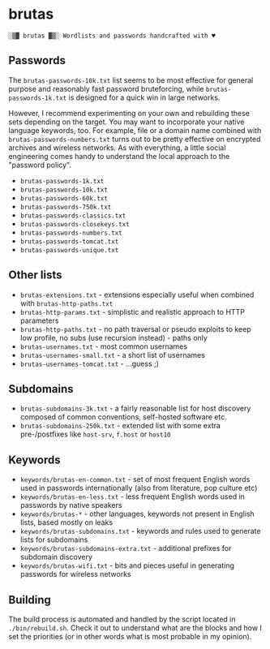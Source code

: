 # brutas

    ░▒▓ brutas ▓▒░ Wordlists and passwords handcrafted with ♥

## Passwords

The `brutas-passwords-10k.txt` list seems to be most effective for general purpose and reasonably fast password bruteforcing, while `brutas-passwords-1k.txt` is designed for a quick win in large networks.

However, I recommend experimenting on your own and rebuilding these sets depending on the target. You may want to incorporate your native language keywords, too. For example, file or a domain name combined with `brutas-passwords-numbers.txt` turns out to be pretty effective on encrypted archives and wireless networks. As with everything, a little social engineering comes handy to understand the local approach to the "password policy".

* `brutas-passwords-1k.txt`
* `brutas-passwords-10k.txt`
* `brutas-passwords-60k.txt`
* `brutas-passwords-750k.txt`
* `brutas-passwords-classics.txt`
* `brutas-passwords-closekeys.txt`
* `brutas-passwords-numbers.txt`
* `brutas-passwords-tomcat.txt`
* `brutas-passwords-unique.txt`

## Other lists

* `brutas-extensions.txt` - extensions especially useful when combined with `brutas-http-paths.txt`
* `brutas-http-params.txt` - simplistic and realistic approach to HTTP parameters
* `brutas-http-paths.txt` - no path traversal or pseudo exploits to keep low profile, no subs (use recursion instead) - paths only
* `brutas-usernames.txt` - most common usernames
* `brutas-usernames-small.txt` - a short list of usernames
* `brutas-usernames-tomcat.txt` - ...guess ;)

## Subdomains

* `brutas-subdomains-3k.txt` - a fairly reasonable list for host discovery composed of common conventions, self-hosted software etc.
* `brutas-subdomains-250k.txt` - extended list with some extra pre-/postfixes like `host-srv`, `f.host` or `host10`

## Keywords

* `keywords/brutas-en-common.txt` - set of most frequent English words used in passwords internationally (also from literature, pop culture etc)
* `keywords/brutas-en-less.txt` - less frequent English words used in passwords by native speakers
* `keywords/brutas-*` - other languages, keywords not present in English lists, based mostly on leaks
* `keywords/brutas-subdomains.txt` - keywords and rules used to generate lists for subdomains
* `keywords/brutas-subdomains-extra.txt` - additional prefixes for subdomain discovery
* `keywords/brutas-wifi.txt` - bits and pieces useful in generating passwords for wireless networks

## Building

The build process is automated and handled by the script located in `./bin/rebuild.sh`. Check it out to understand what are the blocks and how I set the priorities (or in other words what is most probable in my opinion).
